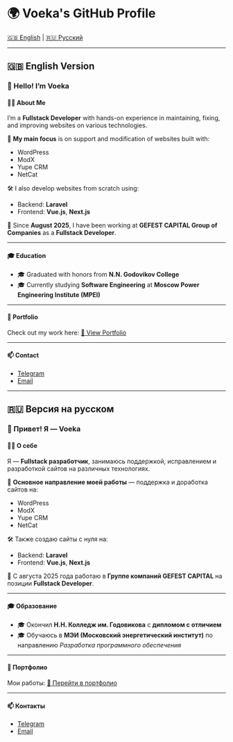 # 🌍 Voeka's GitHub Profile

[🇬🇧 English](#-english-version) | [🇷🇺 Русский](#-версия-на-русском)

---

## 🇬🇧 English Version

### 👋 Hello! I’m Voeka

#### 👨‍💻 About Me

I’m a **Fullstack Developer** with hands-on experience in maintaining, fixing, and improving websites on various technologies.

🔧 **My main focus** is on support and modification of websites built with:  
- WordPress  
- ModX  
- Yupe CRM  
- NetCat  

🛠 I also develop websites from scratch using:  
- Backend: **Laravel**  
- Frontend: **Vue.js**, **Next.js**

📌 Since **August 2025**, I have been working at **GEFEST CAPITAL Group of Companies** as a **Fullstack Developer**.

---

#### 🎓 Education

- 🎓 Graduated with honors from **N.N. Godovikov College**  
- 🎓 Currently studying **Software Engineering** at **Moscow Power Engineering Institute (MPEI)**

---

#### 📁 Portfolio

Check out my work here: [🔗 View Portfolio](https://github.com/Voeka)

---

#### 📫 Contact

- [Telegram](https://t.me/Voeka)  
- [Email](mailto:voeka2@gmail.com)

---

## 🇷🇺 Версия на русском

### 👋 Привет! Я — Voeka

#### 👨‍💻 О себе

Я — **Fullstack разработчик**, занимаюсь поддержкой, исправлением и разработкой сайтов на различных технологиях.

🔧 **Основное направление моей работы** — поддержка и доработка сайтов на:  
- WordPress  
- ModX  
- Yupe CRM  
- NetCat  

🛠 Также создаю сайты с нуля на:  
- Backend: **Laravel**  
- Frontend: **Vue.js**, **Next.js**

📌 С августа 2025 года работаю в **Группе компаний GEFEST CAPITAL** на позиции **Fullstack Developer**.

---

#### 🎓 Образование

- 🎓 Окончил **Н.Н. Колледж им. Годовикова** с **дипломом с отличием**  
- 🎓 Обучаюсь в **МЭИ (Московский энергетический институт)** по направлению *Разработка программного обеспечения*

---

#### 📁 Портфолио

Мои работы: [🔗 Перейти в портфолио](https://github.com/Voeka)

---

#### 📫 Контакты

- [Telegram](https://t.me/Voeka)  
- [Email](mailto:voeka2@gmail.com)

